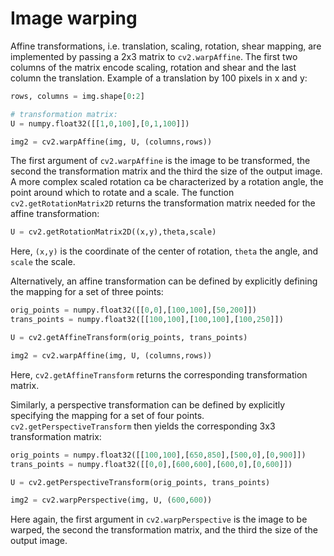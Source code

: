 # Image warping

Affine transformations, i.e. translation, scaling, rotation, shear mapping, are implemented by passing a 2x3 matrix 
to ```cv2.warpAffine```. The first two columns of the matrix encode scaling, rotation and shear and the last column 
the translation.
Example of a translation by 100 pixels in x and y:
```python
rows, columns = img.shape[0:2]

# transformation matrix:
U = numpy.float32([[1,0,100],[0,1,100]])

img2 = cv2.warpAffine(img, U, (columns,rows))
```
The first argument of ```cv2.warpAffine``` is the image to be transformed, the second the transformation matrix 
and the third the size of the output image. A more complex scaled rotation ca be characterized by a rotation angle, 
the point around which to rotate and a scale. The function ```cv2.getRotationMatrix2D``` returns the transformation 
matrix needed for the affine transformation:
```python
U = cv2.getRotationMatrix2D((x,y),theta,scale)
```
Here, ```(x,y)``` is the coordinate of the center of rotation, ```theta``` the angle, and ```scale``` the scale.

Alternatively, an affine transformation can be defined by explicitly defining the mapping for a set of three points:
```python
orig_points = numpy.float32([[0,0],[100,100],[50,200]])
trans_points = numpy.float32([[100,100],[100,100],[100,250]])

U = cv2.getAffineTransform(orig_points, trans_points)

img2 = cv2.warpAffine(img, U, (columns,rows))
```
Here, ```cv2.getAffineTransform``` returns the corresponding transformation matrix.

Similarly, a perspective transformation can be defined by explicitly specifying the mapping for a set of four points. 
```cv2.getPerspectiveTransform``` then yields the corresponding 3x3 transformation matrix:
```python
orig_points = numpy.float32([[100,100],[650,850],[500,0],[0,900]])
trans_points = numpy.float32([[0,0],[600,600],[600,0],[0,600]])

U = cv2.getPerspectiveTransform(orig_points, trans_points)

img2 = cv2.warpPerspective(img, U, (600,600))
```
Here again, the first argument in ```cv2.warpPerspective``` is the image to be warped, the second the transformation 
matrix, and the third the size of the output image.
